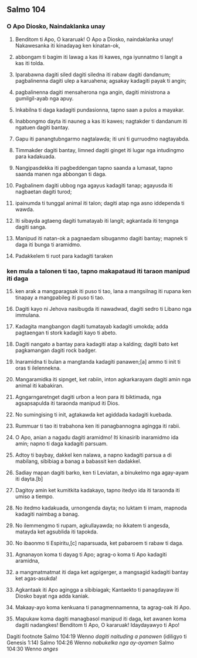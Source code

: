 Salmo 104
---------

### O Apo Diosko, Naindaklanka unay

1. Benditom ti Apo, O kararuak!
   O Apo a Diosko, naindaklanka unay!
   Nakawesanka iti kinadayag ken kinatan-ok,
2. abbongam ti bagim iti lawag a kas iti kawes, nga iyunnatmo ti langit a kas iti tolda.
3. Iparabawna dagiti siled dagiti siledna iti rabaw dagiti dandanum;
   pagbalinenna dagiti ulep a karuahena;
   agsakay kadagiti payak ti angin;
4. pagbalinenna dagiti mensaherona nga angin, dagiti ministrona a gumilgil-ayab nga apuy.

5. Inkabilna ti daga kadagiti pundasionna, tapno saan a pulos a mayakar.
6. Inabbongmo dayta iti nauneg a kas iti kawes;
   nagtakder ti dandanum iti ngatuen dagiti bantay.
7. Gapu iti panangtubngarmo nagtalawda;
   iti uni ti gurruodmo nagtayabda.
8. Timmakder dagiti bantay, limned dagiti ginget
   iti lugar nga intudingmo para kadakuada.
9. Nangipasdekka iti pagbeddengan tapno saanda a lumasat, tapno saanda manen nga abbongan ti daga.

10. Pagbalinem dagiti ubbog nga agayus kadagiti tanap;
    agayusda iti nagbaetan dagiti turod;
11. ipainumda ti tunggal animal iti talon;
    dagiti atap nga asno iddependa ti wawda.
12. Iti sibayda agtaeng dagiti tumatayab iti langit;
    agkantada iti tengnga dagiti sanga.
13. Manipud iti natan-ok a pagnaedam sibuganmo dagiti bantay;
    mapnek ti daga iti bunga ti aramidmo.

14. Padakkelem ti ruot para kadagiti taraken
###      ken mula a talonen ti tao, tapno makapataud iti taraon manipud iti daga

15. ken arak a mangparagsak iti puso ti tao, lana a mangsilnag iti rupana ken tinapay a mangpabileg iti puso ti tao.

16. Dagiti kayo ni Jehova nasibugda iti nawadwad, dagiti sedro ti Libano nga immulana.
17. Kadagita mangbangon dagiti tumatayab kadagiti umokda;
    adda pagtaengan ti stork kadagiti kayo ti abeto.
18. Dagiti nangato a bantay para kadagiti atap a kalding;
    dagiti bato ket pagkamangan dagiti rock badger.

19. Inaramidna ti bulan a mangtanda kadagiti panawen;[a]
    ammo ti init ti oras ti ilelennekna.
20. Mangaramidka iti sipnget, ket rabiin, inton agkarkarayam dagiti amin nga animal iti kabakiran.
21. Agngarngaretnget dagiti urbon a leon para iti biktimada, nga agsapsapulda iti taraonda manipud iti Dios.
22. No sumingising ti init, agtakawda
    ket agiddada kadagiti kuebada.
23. Rummuar ti tao iti trabahona
    ken iti panagbannogna agingga iti rabii.

24. O Apo, anian a nagadu dagiti aramidmo!
    Iti kinasirib inaramidmo ida amin;
    napno ti daga kadagiti parsuam.
25. Adtoy ti baybay, dakkel ken nalawa, a napno kadagiti parsua a di mabilang, sibibiag a banag a babassit ken dadakkel.
26. Sadiay mapan dagiti barko, ken ti Leviatan, a binukelmo nga agay-ayam iti dayta.[b]

27. Dagitoy amin ket kumitkita kadakayo, tapno itedyo ida iti taraonda iti umiso a tiempo.
28. No itedmo kadakuada, urnongenda dayta;
    no luktam ti imam, mapnoda kadagiti naimbag a banag.
29. No ilemmengmo ti rupam, agkullayawda;
    no ikkatem ti angesda, matayda     ket agsublida iti tapokda.
30. No ibaonmo ti Espiritu,[c] naparsuada, ket pabaroem ti rabaw ti daga.

31. Agnanayon koma ti dayag ti Apo;
    agrag-o koma ti Apo kadagiti aramidna,
32. a mangmatmatmat iti daga ket agpigerger, a mangsagid kadagiti bantay ket agas-asukda!
33. Agkantaak iti Apo agingga a sibibiagak;
    Kantaekto ti panagdayaw iti Diosko bayat nga adda kaniak.
34. Makaay-ayo koma kenkuana ti panagmennamenna, ta agrag-oak iti Apo.
35. Mapukaw koma dagiti managbasol manipud iti daga, ket awanen koma dagiti nadangkes!
    Benditom ti Apo, O kararuak!
    Idaydayawyo ti Apo!

Dagiti footnote
Salmo 104:19 Wenno *dagiti naituding a panawen* (idiligyo ti Genesis 1:14)
Salmo 104:26 Wenno *nabukelka nga ay-ayamen*
Salmo 104:30 Wenno *anges*